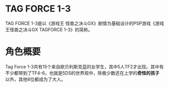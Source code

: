 # TAG FORCE 1-3

TAG FORCE 1-3是以《游戏王 怪兽之决斗GX》剧情为基础设计的PSP游戏《游戏王怪兽之决斗GX TAGFORCE 1-3》的简称。

# 角色概要

Tag Force 1-3共有15个来自欧贝利斯克蓝的女学生，其中5人TF2才出现。其中有不少都带到了TF4-6，也就是5DS的世界观中，除极少数还在上学的**奇怪的孩子** 以外，其他8位都成为了大人。